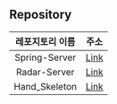 
## Repository

| 레포지토리 이름 | 주소 |
| :---: | :---: |
| Spring-Server | [Link](https://github.com/TUK-CE-capstone-2023-IMS/Spring-Server) |
| Radar-Server | [Link](https://github.com/TUK-CE-capstone-2023-IMS/RadarServer) |
| Hand_Skeleton | [Link](https://github.com/TUK-CE-capstone-2023-IMS/Hand_Skeleton) |
